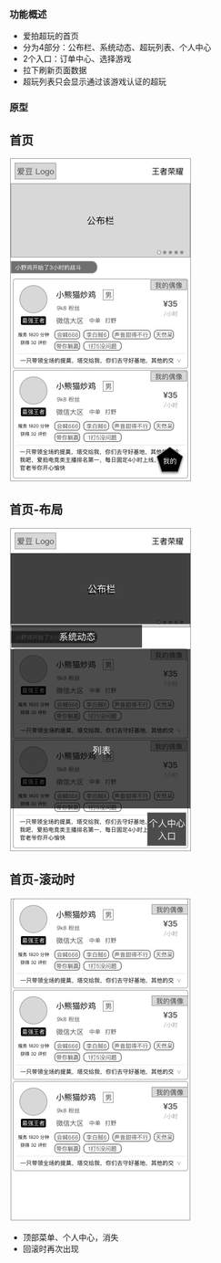 ### 功能概述
* 爱拍超玩的首页
* 分为4部分：公布栏、系统动态、超玩列表、个人中心
* 2个入口：订单中心、选择游戏
* 拉下刷新页面数据
* 超玩列表只会显示通过该游戏认证的超玩

### 原型

首页
---
![](img/超玩业务首页.jpg)

首页-布局
---
![](img/超玩业务首页-布局.jpg)

首页-滚动时
---
![](img/超玩业务首页-滚动.jpg)

* 顶部菜单、个人中心，消失
* 回滚时再次出现